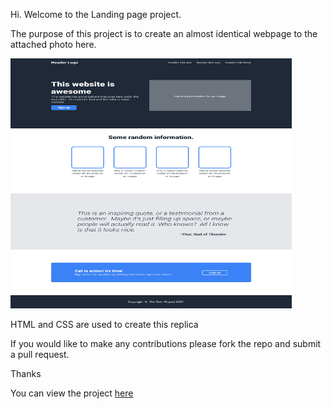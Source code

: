 Hi. Welcome to the Landing page project.

The purpose of this project is to create an almost identical webpage to the attached photo here.

<img src="./image.png" width="450px" height="400px">

HTML and CSS are used to create this replica

If you would like to make any contributions please fork the repo and submit a pull request.

Thanks

You can view the project <a href="https://donnydrose.github.io/thecoffeeshop/">here</a>
